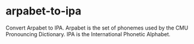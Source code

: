 # arpabet-to-ipa
Convert Arpabet to IPA. Arpabet is the set of phonemes used by the CMU Pronouncing Dictionary. IPA is the International Phonetic Alphabet.
